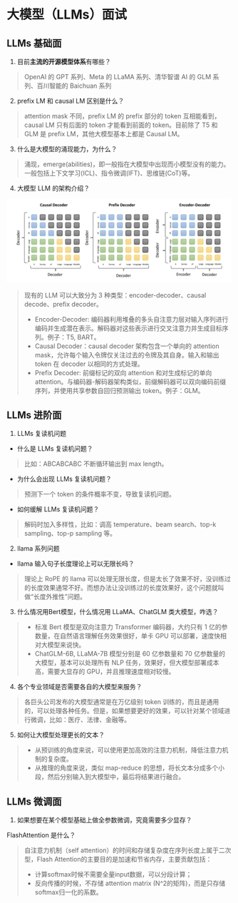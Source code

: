 # 大模型（LLMs）面试

## LLMs 基础面

1. 目前**主流的开源模型体系**有哪些？
> OpenAI 的 GPT 系列、Meta 的 LLaMA 系列、清华智谱 AI 的 GLM 系列、百川智能的 Baichuan 系列

2. prefix LM 和 causal LM 区别是什么？
> attention mask 不同，prefix LM 的 prefix 部分的 token 互相能看到，causal LM 只有后面的 token 才能看到前面的 token。目前除了 T5 和 GLM 是 prefix LM，其他大模型基本上都是 Causal LM。

3. 什么是大模型的涌现能力，为什么？
> 涌现，emerge(abilities)，即一般指在大模型中出现而小模型没有的能力。一般包括上下文学习(ICL)、指令微调(IFT)、思维链(CoT)等。

4. 大模型 LLM 的架构介绍？

![01-01](./images/01-01.png)

> 现有的 LLM 可以大致分为 3 种类型：encoder-decoder、causal decode、prefix decoder。
> - Encoder-Decoder: 编码器利用堆叠的多头自注意力层对输入序列进行编码并生成潜在表示。解码器对这些表示进行交叉注意力并生成目标序列。例子：T5, BART。
> - Causal Decoder：causal decoder 架构包含一个单向的 attention mask，允许每个输入令牌仅关注过去的令牌及其自身。输入和输出 token 在 decoder 以相同的方式处理。
> - Prefix Decoder: 前缀标记的双向 attention 和对生成标记的单向 attention。与编码器-解码器架构类似，前缀解码器可以双向编码前缀序列，并使用共享参数自回归预测输出 token。例子：GLM。

## LLMs 进阶面

1. LLMs 复读机问题
- 什么是 LLMs 复读机问题？
> 比如：ABCABCABC 不断循环输出到 max length。
- 为什么会出现 LLMs 复读机问题？
> 预测下一个 token 的条件概率不变，导致复读机问题。
- 如何缓解 LLMs 复读机问题？
> 解码时加入多样性，比如：调高 temperature、beam search、top-k sampling、top-p sampling 等。

2. llama 系列问题
- llama 输入句子长度理论上可以无限长吗？
> 理论上 RoPE 的 llama 可以处理无限长度，但是太长了效果不好，没训练过的长度效果通常不好。而想办法让没训练过的长度效果好，这个问题就叫做“长度外推性”问题。

3. 什么情况用Bert模型，什么情况用 LLaMA、ChatGLM 类大模型，咋选？
> - 标准 Bert 模型是双向注意力 Transformer 编码器，大约只有 1 亿的参数量，在自然语言理解任务效果很好，单卡 GPU 可以部署，速度快相对大模型来说快。
> - ChatGLM-6B, LLaMA-7B 模型分别是 60 亿参数量和 70 亿参数量的大模型，基本可以处理所有 NLP 任务，效果好，但大模型部署成本高，需要大显存的 GPU，并且推理速度相对较慢。

4. 各个专业领域是否需要各自的大模型来服务？
> 各巨头公司发布的大模型通常是在万亿级别 token 训练的，而且是通用的，可以处理各种任务。但是，如果想要更好的效果，可以针对某个领域进行微调，比如：医疗、法律、金融等。

5. 如何让大模型处理更长的文本？
> - 从预训练的角度来说，可以使用更加高效的注意力机制，降低注意力机制的复杂度。
> - 从推理的角度来说，类似 map-reduce 的思想，将长文本分成多个小段，然后分别输入到大模型中，最后将结果进行融合。

## LLMs 微调面

1. 如果想要在某个模型基础上做全参数微调，究竟需要多少显存？
> 

FlashAttention 是什么？
> 自注意力机制（self attention）的时间和存储复杂度在序列长度上属于二次型，Flash Attention的主要目的是加速和节省内存，主要贡献包括：
> - 计算softmax时候不需要全量input数据，可以分段计算；
> - 反向传播的时候，不存储 attention matrix (N^2的矩阵)，而是只存储softmax归一化的系数。
